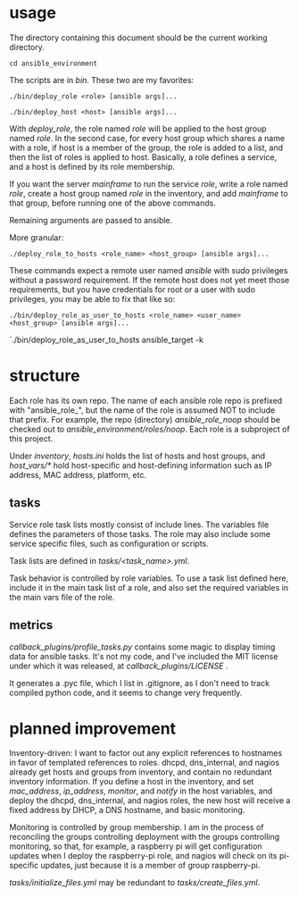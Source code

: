 # usage

The directory containing this document should be the current working directory.

  `cd ansible_environment`

The scripts are in *bin*.  These two are my favorites:

  `./bin/deploy_role <role> [ansible args]...`

  `./bin/deploy_host <host> [ansible args]...`

With *deploy\_role*, the role named *role* will be applied to the host
group named *role*.  In the second case, for every host group which shares
a name with a role, if host is a member of the group, the role is added to
a list, and then the list of roles is applied to host.  Basically, a role
defines a service, and a host is defined by its role membership.

If you want the server *mainframe* to run the service *role*, write a role
named *role*, create a host group named *role* in the inventory, and
add *mainframe* to that group, before running one of the above commands.

Remaining arguments are passed to ansible.

More granular:

  `./deploy_role_to_hosts <role_name> <host_group> [ansible args]...`

These commands expect a remote user named *ansible* with sudo privileges
without a password requirement.  If the remote host does not yet meet those
requirements, but you have credentials for root or a user with sudo privileges,
you may be able to fix that like so:

  `./bin/deploy_role_as_user_to_hosts <role_name> <user_name> <host_group> [ansible args]...`

  `./bin/deploy_role_as_user_to_hosts ansible_target <user> <host> -k

# structure

Each role has its own repo.  The name of each ansible role repo is prefixed
with "ansible\_role\_", but the name of the role is assumed NOT to include that
prefix.  For example, the repo (directory) *ansible\_role\_noop* should be
checked out to *ansible\_environment/roles/noop*.  Each role is a subproject of
this project.

Under *inventory*, *hosts.ini* holds the list of hosts and host groups, and
*host\_vars/\** hold host-specific and host-defining information such as IP
address, MAC address, platform, etc.

## tasks

Service role task lists mostly consist of include lines.  The variables file
defines the parameters of those tasks.  The role may also include some service
specific files, such as configuration or scripts.

Task lists are defined in *tasks/<task\_name>.yml*.

Task behavior is controlled by role variables.  To use a task list defined
here, include it in the main task list of a role, and also set the required
variables in the main vars file of the role.

## metrics

*callback\_plugins/profile\_tasks.py* contains some magic to display timing
data for ansible tasks.  It's not my code, and I've included the MIT license
under which it was released, at *callback\_plugins/LICENSE* .

It generates a .pyc file, which I list in .gitignore, as I don't need to track
compiled python code, and it seems to change very frequently.

# planned improvement

Inventory-driven:  I want to factor out any explicit references to hostnames in
favor of templated references to roles.  dhcpd, dns\_internal, and nagios
already get hosts and groups from inventory, and contain no redundant inventory
information.  If you define a host in the inventory, and set *mac\_address*,
*ip\_address*, *monitor*, and *notify* in the host variables, and deploy the
dhcpd, dns\_internal, and nagios roles, the new host will receive a fixed
address by DHCP, a DNS hostname, and basic monitoring.  

Monitoring is controlled by group membership.  I am in the process of
reconciling the groups controlling deployment with the groups controlling
monitoring, so that, for example, a raspberry pi will get configuration updates
when I deploy the raspberry-pi role, and nagios will check on its pi-specific
updates, just because it is a member of group raspberry-pi.

*tasks/initialize_files.yml* may be redundant to *tasks/create_files.yml*.
